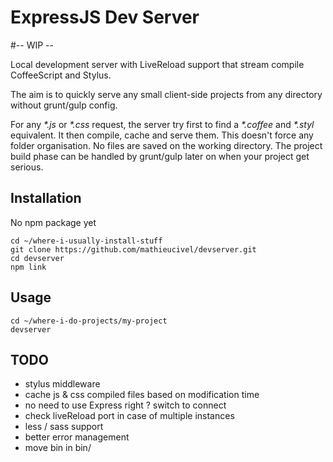 # ExpressJS Dev Server

#-- WIP --

Local development server with LiveReload support that stream compile CoffeeScript and Stylus.

The aim is to quickly serve any small client-side projects from any directory without grunt/gulp config.

For any _*.js_ or _*.css_ request, the server try first to find a _*.coffee_ and _*.styl_ equivalent. It then compile, cache and serve them. This doesn't force any folder organisation.
No files are saved on the working directory. The project build phase can be handled by grunt/gulp later on when your project get serious.


## Installation

No npm package yet

    cd ~/where-i-usually-install-stuff
    git clone https://github.com/mathieucivel/devserver.git
    cd devserver
    npm link


## Usage

    cd ~/where-i-do-projects/my-project
    devserver



## TODO

- stylus middleware
- cache js & css compiled files based on modification time
- no need to use Express right ? switch to connect
- check liveReload port in case of multiple instances
- less / sass support
- better error management
- move bin in bin/
